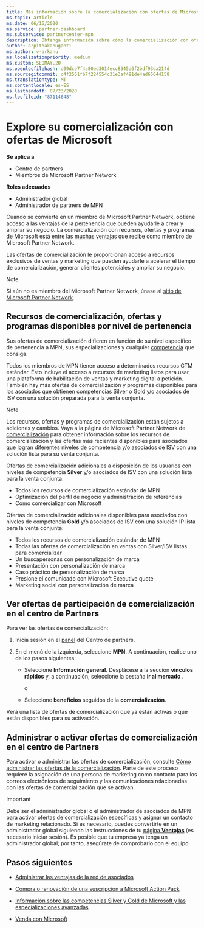 ```yaml
---
title: Más información sobre la comercialización con ofertas de Microsoft
ms.topic: article
ms.date: 06/15/2020
ms.service: partner-dashboard
ms.subservice: partnercenter-mpn
description: Obtenga información sobre cómo la comercialización con ofertas de Microsoft puede ayudar a acelerar el tiempo de comercialización, generar clientes potenciales y ampliar su negocio.
author: arpithakanuganti
ms.author: v-arkanu
ms.localizationpriority: medium
ms.custom: SEOMAY.20
ms.openlocfilehash: d09dce7f4a80ed3014ecc8345d6f2bdf93da214d
ms.sourcegitcommit: c4f2561fb7f224554c31e3af491de4ad65644158
ms.translationtype: MT
ms.contentlocale: es-ES
ms.lasthandoff: 07/23/2020
ms.locfileid: "87114648"
---
```

# <a name="explore-your-go-to-market-with-microsoft-offers"></a>Explore su comercialización con ofertas de Microsoft

**Se aplica a**

- Centro de partners
- Miembros de Microsoft Partner Network

**Roles adecuados**

- Administrador global
- Administrador de partners de MPN

Cuando se convierte en un miembro de Microsoft Partner Network, obtiene acceso a las ventajas de la pertenencia que pueden ayudarle a crear y ampliar su negocio. La comercialización con recursos, ofertas y programas de Microsoft está entre las [muchas ventajas](https://partner.microsoft.com/manage-your-partner-network-benefits) que recibe como miembro de Microsoft Partner Network.

Las ofertas de comercialización le proporcionan acceso a recursos exclusivos de ventas y marketing que pueden ayudarle a acelerar el tiempo de comercialización, generar clientes potenciales y ampliar su negocio.

>[!NOTE]
>Si aún no es miembro del Microsoft Partner Network, únase al [sitio de Microsoft Partner Network](https://partner.microsoft.com/membership).

## <a name="go-to-market-resources-offers-and-programs-available-by-membership-level"></a>Recursos de comercialización, ofertas y programas disponibles por nivel de pertenencia

Sus ofertas de comercialización difieren en función de su nivel específico de pertenencia a MPN, sus especializaciones y cualquier [competencia](learn-about-competencies.md) que consiga.

Todos los miembros de MPN tienen acceso a determinados recursos GTM estándar. Esto incluye el acceso a recursos de marketing listos para usar, una plataforma de habilitación de ventas y marketing digital a petición. También hay más ofertas de comercialización y programas disponibles para los asociados que obtienen competencias Silver o Gold y/o asociados de ISV con una solución preparada para la venta conjunta.

>[!NOTE]
>Los recursos, ofertas y programas de comercialización están sujetos a adiciones y cambios. Vaya a la página de Microsoft Partner Network de [comercialización](https://partner.microsoft.com/membership/go-to-market) para obtener información sobre los recursos de comercialización y las ofertas más recientes disponibles para asociados que logran diferentes niveles de competencia y/o asociados de ISV con una solución lista para su venta conjunta.

Ofertas de comercialización adicionales a disposición de los usuarios con niveles de competencia **Silver** y/o asociados de ISV con una solución lista para la venta conjunta:

- Todos los recursos de comercialización estándar de MPN
- Optimización del perfil de negocio y administración de referencias
- Cómo comercializar con Microsoft

Ofertas de comercialización adicionales disponibles para asociados con niveles de competencia **Gold** y/o asociados de ISV con una solución IP lista para la venta conjunta:

- Todos los recursos de comercialización estándar de MPN
- Todas las ofertas de comercialización en ventas con Silver/ISV listas para comercializar
- Un buscapersonas con personalización de marca
- Presentación con personalización de marca
- Caso práctico de personalización de marca
- Presione el comunicado con Microsoft Executive quote
- Marketing social con personalización de marca

## <a name="view-go-to-market-membership-offers-in-partner-center"></a>Ver ofertas de participación de comercialización en el centro de Partners

Para ver las ofertas de comercialización:

1. Inicia sesión en el [panel](https://partner.microsoft.com/dashboard) del Centro de partners.

2. En el menú de la izquierda, seleccione **MPN**. A continuación, realice uno de los pasos siguientes:

   - Seleccione **Información general**. Desplácese a la sección **vínculos rápidos** y, a continuación, seleccione la pestaña **ir al mercado** .

     o

   - Seleccione **beneficios** seguidos de la **comercialización**.

Verá una lista de ofertas de comercialización que ya están activas o que están disponibles para su activación.

## <a name="manage-or-activate-go-to-market-offers-in-partner-center"></a>Administrar o activar ofertas de comercialización en el centro de Partners

Para activar o administrar las ofertas de comercialización, consulte [Cómo administrar las ofertas de la comercialización](manage-your-partner-network-benefits.md#manage-go-to-market-offers). Parte de este proceso requiere la asignación de una persona de marketing como contacto para los correos electrónicos de seguimiento y las comunicaciones relacionadas con las ofertas de comercialización que se activan.

>[!IMPORTANT]
>Debe ser el administrador global o el administrador de asociados de MPN para activar ofertas de comercialización específicas y asignar un contacto de marketing relacionado. Si es necesario, puedes convertirte en un administrador global siguiendo las instrucciones de tu [página **Ventajas**](https://partnercenter.microsoft.com/pcv/partnership/benefits) (es necesario iniciar sesión). Es posible que tu empresa ya tenga un administrador global; por tanto, asegúrate de comprobarlo con el equipo.

## <a name="next-steps"></a>Pasos siguientes

- [Administrar las ventajas de la red de asociados](manage-your-partner-network-benefits.md)

- [Compra o renovación de una suscripción a Microsoft Action Pack](mpn-get-action-pack.md)

- [Información sobre las competencias Silver y Gold de Microsoft y las especializaciones avanzadas](learn-about-competencies.md)

- [Venda con Microsoft](https://partner.microsoft.com/membership/sell-with-microsoft)
